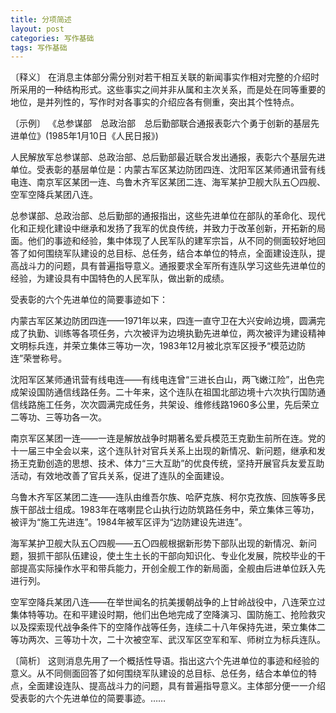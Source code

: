 ```yaml
---
title: 分项简述
layout: post
categories: 写作基础
tags: 写作基础
---
```


〔释义〕 在消息主体部分需分别对若干相互关联的新闻事实作相对完整的介绍时所采用的一种结构形式。这些事实之间并非从属和主次关系，而是处在同等重要的地位，是并列性的，写作时对各事实的介绍应各有侧重，突出其个性特点。

〔示例〕 《总参谋部　总政治部　总后勤部联合通报表彰六个勇于创新的基层先进单位》(1985年1月10日《人民日报》) 

人民解放军总参谋部、总政治部、总后勤部最近联合发出通报，表彰六个基层先进单位。受表彰的基层单位是：内蒙古军区某边防团四连、沈阳军区某师通讯营有线电连、南京军区某团一连、鸟鲁木齐军区某团二连、海军某护卫舰大队五〇四舰、空军空降兵某团八连。

总参谋部、总政治部、总后勤部的通报指出，这些先进单位在部队的革命化、现代化和正规化建设中继承和发扬了我军的优良传统，并致力于改革创新，开拓新的局面。他们的事迹和经验，集中体现了人民军队的建军宗旨，从不同的侧面较好地回答了如何围绕军队建设的总目标、总任务，结合本单位的特点，全面建设连队，提高战斗力的问题，具有普遍指导意义。通报要求全军所有连队学习这些先进单位的经验，为建设具有中国特色的人民军队，做出新的成绩。

受表彰的六个先进单位的简要事迹如下：

内蒙古军区某边防团四连——1971年以来，四连一直守卫在大兴安岭边境，圆满完成了执勤、训练等各项任务，六次被评为边境执勤先进单位，两次被评为建设精神文明标兵连，并荣立集体三等功一次，1983年12月被北京军区授予“模范边防连”荣誉称号。

沈阳军区某师通讯营有线电连——有线电连曾“三进长白山，两飞嫩江险”，出色完成架设国防通信线路任务。二十年来，这个连队在祖国北部边境十六次执行国防通信线路施工任务，次次圆满完成任务，共架设、维修线路1960多公里，先后荣立二等功、三等功各一次。

南京军区某团一连——一连是解放战争时期著名爱兵模范王克勤生前所在连。党的十一届三中全会以来，这个连队针对官兵关系上出现的新情况、新问题，继承和发扬王克勤创造的思想、技术、体力“三大互助”的优良传统，坚持开展官兵友爱互助活动，有效地改善了官兵关系，促进了连队的全面建设。

乌鲁木齐军区某团二连——连队由维吾尔族、哈萨克族、柯尔克孜族、回族等多民族干部战士组成。1983年在喀喇昆仑山执行边防筑路任务中，荣立集体三等功，被评为“施工先进连”。1984年被军区评为“边防建设先进连”。

海军某护卫舰大队五〇四舰——五〇四舰根据新形势下部队出现的新情况、新问题，狠抓干部队伍建设，使土生土长的干部向知识化、专业化发展，院校毕业的干部提高实际操作水平和带兵能力，开创全舰工作的新局面，全舰由后进单位跃入先进行列。

空军空降兵某团八连——在举世闻名的抗美援朝战争的上甘岭战役中，八连荣立过集体特等功。在和平建设时期，他们出色地完成了空降演习、国防施工、抢险救灾以及探索现代战争条件下的空降作战等任务，连续二十八年保持先进，荣立集体二等功两次、三等功十次，二十次被空军、武汉军区空军和军、师树立为标兵连队。

〔简析〕 这则消息先用了一个概括性导语。指出这六个先进单位的事迹和经验的意义。从不同侧面回答了如何围绕军队建设的总目标、总任务，结合本单位的特点，全面建设连队、提高战斗力的问题，具有普遍指导意义。主体部分便一一介绍受表彰的六个先进单位的简要事迹。…… 